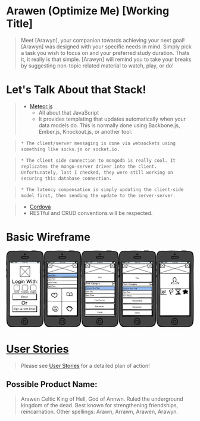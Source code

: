 Arawen (Optimize Me) [Working Title]
====================================

> Meet [Arawyn], your companion towards achieving your next goal!  [Arawyn] was designed with your specific needs in mind.  Simply pick a task you wish to focus on and your preferred study duration.  Thats it, it really is that simple.  [Arawyn] will remind you to take your breaks by suggesting non-topic related material to watch, play, or do!

Let's Talk About that Stack!
============================
> * [Meteor.js](https://www.meteor.com/)
>     * All about that JavaScript
>     * It provides templating that updates automatically when your data models do. This is normally done using Backbone.js, Ember.js, Knockout.js, or another tool.

>     * The client/server messaging is done via websockets using something like socks.js or socket.io.

>     * The client side connection to mongodb is really cool. It replicates the mongo-server driver into the client. Unfortunately, last I checked, they were still working on securing this database connection.

>     * The latency compensation is simply updating the client-side model first, then sending the update to the server-server.
    
> * [Cordova](http://cordova.apache.org/)
> * RESTful and CRUD conventions will be respected.

Basic Wireframe
===============
![wireframe](optimize.png)

[User Stories](user-stories.md)
===============
> Please see [User Stories](user-stories.md) for a detailed plan of action!

Possible Product Name:
----------------------
> Arawen
> Celtic King of Hell, God of Annwn.  Ruled the underground kingdom of the dead.  Best known for strengthening friendships, reincarnation.
> Other spellings: Arawn, Arrawn, Arawen, Arawyn.
